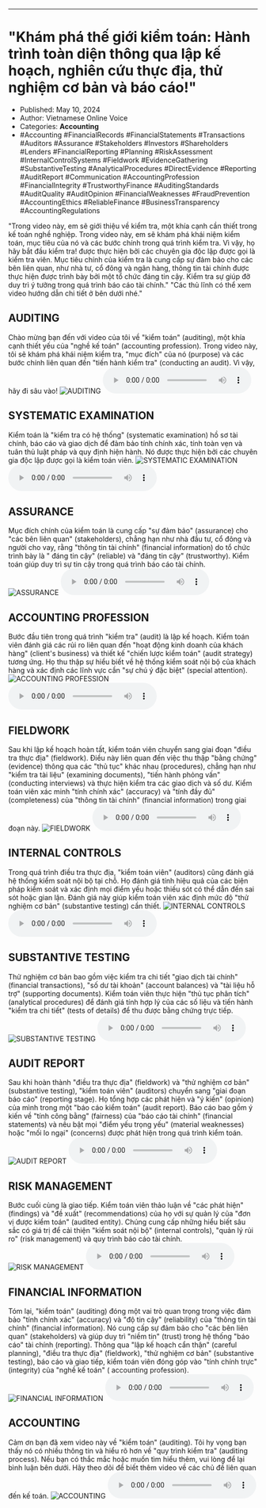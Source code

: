 
---

# \"Khám phá thế giới kiểm toán: Hành trình toàn diện thông qua lập kế hoạch, nghiên cứu thực địa, thử nghiệm cơ bản và báo cáo!\"

- Published: May 10, 2024
- Author: Vietnamese Online Voice
- Categories: **Accounting**
- #Accounting #FinancialRecords #FinancialStatements #Transactions #Auditors #Assurance #Stakeholders #Investors #Shareholders #Lenders #FinancialReporting #Planning #RiskAssessment #InternalControlSystems #Fieldwork #EvidenceGathering #SubstantiveTesting #AnalyticalProcedures #DirectEvidence #Reporting #AuditReport #Communication #AccountingProfession #FinancialIntegrity #TrustworthyFinance #AuditingStandards #AuditQuality #AuditOpinion #FinancialWeaknesses #FraudPrevention #AccountingEthics #ReliableFinance #BusinessTransparency #AccountingRegulations

"Trong video này, em sẽ giới thiệu về kiểm tra, một khía cạnh cần thiết trong kế toán nghề nghiệp. Trong video này, em sẽ khám phá khái niệm kiểm toán, mục tiêu của nó và các bước chính trong quá trình kiểm tra. Vì vậy, họ hãy bắt đầu kiểm tra! được thực hiện bởi các chuyên gia độc lập được gọi là kiểm tra viên. Mục tiêu chính của kiểm tra là cung cấp sự đảm bảo cho các bên liên quan, như nhà tư, cổ đông và ngân hàng, thông tin tài chính được thực hiện được trình bày bởi một tổ chức đáng tin cậy. Kiểm tra sự giúp đỡ duy trì ý tưởng trong quá trình báo cáo tài chính." "Các thủ lĩnh có thể xem video hướng dẫn chi tiết ở bên dưới nhé."


## AUDITING

Chào mừng bạn đến với video của tôi về "kiểm toán" (auditing), một khía cạnh thiết yếu của "nghề kế toán" (accounting profession). Trong video này, tôi sẽ khám phá khái niệm kiểm tra, "mục đích" của nó (purpose) và các bước chính liên quan đến "tiến hành kiểm tra" (conducting an audit). Vì vậy, hãy đi sâu vào!
![AUDITING](https://http-archiver-apis-production-80.schnworks.com/storage/images/transitions/2024-05-10/transition--16146512267-Montserrat-Regular-004895.jpg)
<audio controls>
    <source src="https://http-archiver-apis-production-80.schnworks.com/storage/storage/audio/file-21385980252.mp3" type="audio/mpeg">
</audio>



## SYSTEMATIC EXAMINATION

Kiểm toán là "kiểm tra có hệ thống" (systematic examination) hồ sơ tài chính, báo cáo và giao dịch để đảm bảo tính chính xác, tính toàn vẹn và tuân thủ luật pháp và quy định hiện hành. Nó được thực hiện bởi các chuyên gia độc lập được gọi là kiểm toán viên.
![SYSTEMATIC EXAMINATION](https://http-archiver-apis-production-80.schnworks.com/storage/images/transitions/2024-05-10/transition-26770871533-Montserrat-ExtraBold-1A237E.jpg)
<audio controls>
    <source src="https://http-archiver-apis-production-80.schnworks.com/storage/storage/audio/file-19443922925.mp3" type="audio/mpeg">
</audio>



## ASSURANCE

Mục đích chính của kiểm toán là cung cấp "sự đảm bảo" (assurance) cho "các bên liên quan" (stakeholders), chẳng hạn như nhà đầu tư, cổ đông và người cho vay, rằng "thông tin tài chính" (financial information) do tổ chức trình bày là " đáng tin cậy" (reliable) và "đáng tin cậy" (trustworthy). Kiểm toán giúp duy trì sự tin cậy trong quá trình báo cáo tài chính.
![ASSURANCE](https://http-archiver-apis-production-80.schnworks.com/storage/images/transitions/2024-05-10/transition--1226877942-Montserrat-Black-7B1FA2.jpg)
<audio controls>
    <source src="https://http-archiver-apis-production-80.schnworks.com/storage/storage/audio/file-4657697577.mp3" type="audio/mpeg">
</audio>



## ACCOUNTING PROFESSION

Bước đầu tiên trong quá trình "kiểm tra" (audit) là lập kế hoạch. Kiểm toán viên đánh giá các rủi ro liên quan đến "hoạt động kinh doanh của khách hàng" (client's business) và thiết kế "chiến lược kiểm toán" (audit strategy) tương ứng. Họ thu thập sự hiểu biết về hệ thống kiểm soát nội bộ của khách hàng và xác định các lĩnh vực cần "sự chú ý đặc biệt" (special attention).
![ACCOUNTING PROFESSION](https://http-archiver-apis-production-80.schnworks.com/storage/images/transitions/2024-05-10/transition--36770023676-Montserrat-Bold-283593.jpg)
<audio controls>
    <source src="https://http-archiver-apis-production-80.schnworks.com/storage/storage/audio/file-26358769482.mp3" type="audio/mpeg">
</audio>



## FIELDWORK

Sau khi lập kế hoạch hoàn tất, kiểm toán viên chuyển sang giai đoạn "điều tra thực địa" (fieldwork). Điều này liên quan đến việc thu thập "bằng chứng" (evidence) thông qua các "thủ tục" khác nhau (procedures), chẳng hạn như "kiểm tra tài liệu" (examining documents), "tiến hành phỏng vấn" (conducting interviews) và thực hiện kiểm tra các giao dịch và số dư. Kiểm toán viên xác minh "tính chính xác" (accuracy) và "tính đầy đủ" (completeness) của "thông tin tài chính" (financial information) trong giai đoạn này.
![FIELDWORK](https://http-archiver-apis-production-80.schnworks.com/storage/images/transitions/2024-05-10/transition-21620452082-Montserrat-Regular-004895.jpg)
<audio controls>
    <source src="https://http-archiver-apis-production-80.schnworks.com/storage/storage/audio/file-36225143818.mp3" type="audio/mpeg">
</audio>



## INTERNAL CONTROLS

Trong quá trình điều tra thực địa, "kiểm toán viên" (auditors) cũng đánh giá hệ thống kiểm soát nội bộ tại chỗ. Họ đánh giá tính hiệu quả của các biện pháp kiểm soát và xác định mọi điểm yếu hoặc thiếu sót có thể dẫn đến sai sót hoặc gian lận. Đánh giá này giúp kiểm toán viên xác định mức độ "thử nghiệm cơ bản" (substantive testing) cần thiết.
![INTERNAL CONTROLS](https://http-archiver-apis-production-80.schnworks.com/storage/images/transitions/2024-05-10/transition--30648608603-Montserrat-Thin-673AB7.jpg)
<audio controls>
    <source src="https://http-archiver-apis-production-80.schnworks.com/storage/storage/audio/file-12517263138.mp3" type="audio/mpeg">
</audio>



## SUBSTANTIVE TESTING

Thử nghiệm cơ bản bao gồm việc kiểm tra chi tiết "giao dịch tài chính" (financial transactions), "số dư tài khoản" (account balances) và "tài liệu hỗ trợ" (supporting documents). Kiểm toán viên thực hiện "thủ tục phân tích" (analytical procedures) để đánh giá tính hợp lý của các số liệu và tiến hành "kiểm tra chi tiết" (tests of details) để thu được bằng chứng trực tiếp.
![SUBSTANTIVE TESTING](https://http-archiver-apis-production-80.schnworks.com/storage/images/transitions/2024-05-10/transition-20915240767-Montserrat-Regular-7B1FA2.jpg)
<audio controls>
    <source src="https://http-archiver-apis-production-80.schnworks.com/storage/storage/audio/file-22800501396.mp3" type="audio/mpeg">
</audio>



## AUDIT REPORT

Sau khi hoàn thành "điều tra thực địa" (fieldwork) và "thử nghiệm cơ bản" (substantive testing), "kiểm toán viên" (auditors) chuyển sang "giai đoạn báo cáo" (reporting stage). Họ tổng hợp các phát hiện và "ý kiến" (opinion) của mình trong một "báo cáo kiểm toán" (audit report). Báo cáo bao gồm ý kiến ​​về "tính công bằng" (fairness) của "báo cáo tài chính" (financial statements) và nêu bật mọi "điểm yếu trọng yếu" (material weaknesses) hoặc "mối lo ngại" (concerns) được phát hiện trong quá trình kiểm toán.
![AUDIT REPORT](https://http-archiver-apis-production-80.schnworks.com/storage/images/transitions/2024-05-10/transition--3791983461-Montserrat-Regular-283593.jpg)
<audio controls>
    <source src="https://http-archiver-apis-production-80.schnworks.com/storage/storage/audio/file-19176901543.mp3" type="audio/mpeg">
</audio>



## RISK MANAGEMENT

Bước cuối cùng là giao tiếp. Kiểm toán viên thảo luận về "các phát hiện" (findings) và "đề xuất" (recommendations) của họ với sự quản lý của "đơn vị được kiểm toán" (audited entity). Chúng cung cấp những hiểu biết sâu sắc có giá trị để cải thiện "kiểm soát nội bộ" (internal controls), "quản lý rủi ro" (risk management) và quy trình báo cáo tài chính.
![RISK MANAGEMENT](https://http-archiver-apis-production-80.schnworks.com/storage/images/transitions/2024-05-10/transition--16067309223-Montserrat-SemiBold-004895.jpg)
<audio controls>
    <source src="https://http-archiver-apis-production-80.schnworks.com/storage/storage/audio/file-9688891421.mp3" type="audio/mpeg">
</audio>



## FINANCIAL INFORMATION

Tóm lại, "kiểm toán" (auditing) đóng một vai trò quan trọng trong việc đảm bảo "tính chính xác" (accuracy) và "độ tin cậy" (reliability) của "thông tin tài chính" (financial information). Nó cung cấp sự đảm bảo cho "các bên liên quan" (stakeholders) và giúp duy trì "niềm tin" (trust) trong hệ thống "báo cáo" tài chính (reporting). Thông qua "lập kế hoạch cẩn thận" (careful planning), "điều tra thực địa" (fieldwork), "thử nghiệm cơ bản" (substantive testing), báo cáo và giao tiếp, kiểm toán viên đóng góp vào "tính chính trực" (integrity) của "nghề kế toán" ( accounting profession).
![FINANCIAL INFORMATION](https://http-archiver-apis-production-80.schnworks.com/storage/images/transitions/2024-05-10/transition--40364442110-Montserrat-ExtraBold-4A148C.jpg)
<audio controls>
    <source src="https://http-archiver-apis-production-80.schnworks.com/storage/storage/audio/file-15770333876.mp3" type="audio/mpeg">
</audio>



## ACCOUNTING

Cảm ơn bạn đã xem video này về "kiểm toán" (auditing). Tôi hy vọng bạn thấy nó có nhiều thông tin và hiểu rõ hơn về "quy trình kiểm tra" (auditing process). Nếu bạn có thắc mắc hoặc muốn tìm hiểu thêm, vui lòng để lại bình luận bên dưới. Hãy theo dõi để biết thêm video về các chủ đề liên quan đến kế toán.
![ACCOUNTING](https://http-archiver-apis-production-80.schnworks.com/storage/images/transitions/2024-05-10/transition--3735933202-Montserrat-Bold-673AB7.jpg)
<audio controls>
    <source src="https://http-archiver-apis-production-80.schnworks.com/storage/storage/audio/file-4519505158.mp3" type="audio/mpeg">
</audio>

